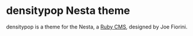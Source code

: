 densitypop Nesta theme
======================

densitypop is a theme for the Nesta, a [Ruby CMS](nesta), designed by
Joe Fiorini.

[nesta]: http://effectif.com/nesta
